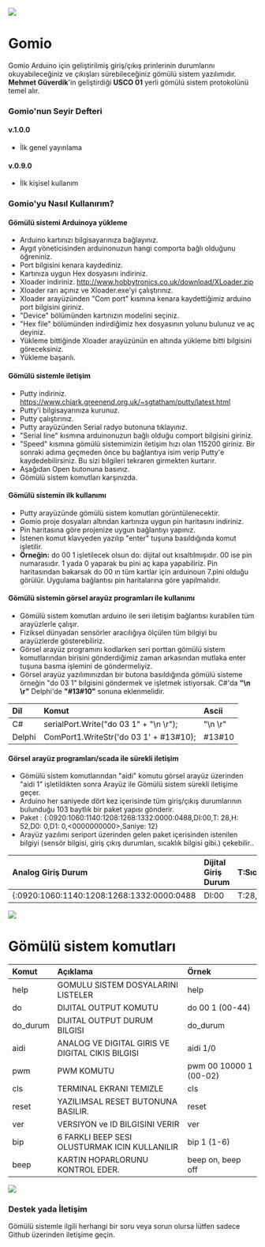 ![](https://www.mebmcugomsis.org/wp-content/uploads/2020/05/Gomiosplash.png)

# Gomio

Gomio Arduino için geliştirilmiş giriş/çıkış prinlerinin durumlarını okuyabileceğiniz ve çıkışları sürebileceğiniz gömülü sistem yazılımıdır. <b>Mehmet Güverdik</b>'in geliştirdiği <b>USCO 01</b> yerli gömülü sistem protokolünü temel alır. 

### Gomio'nun Seyir Defteri

#### v.1.0.0
* İlk genel yayınlama
#### v.0.9.0
* İlk kişisel kullanım

### Gomio'yu Nasıl Kullanırım?
#### Gömülü sistemi Arduinoya yükleme
* Arduino kartınızı bilgisayarınıza bağlayınız.
* Aygıt yöneticisinden arduinonuzun hangi comporta bağlı olduğunu öğreniniz.
* Port bilgisini kenara kaydediniz.
* Kartınıza uygun Hex dosyasını indiriniz.
* Xloader indiriniz. http://www.hobbytronics.co.uk/download/XLoader.zip
* Xloader rarı açınız ve Xloader.exe'yi çalıştırınız.
* Xloader arayüzünden "Com port" kısmına kenara kaydettiğimiz arduino port bilgisini giriniz.
* "Device" bölümünden kartınızın modelini seçiniz.
* "Hex file" bölümünden indirdiğimiz hex dosyasının yolunu bulunuz ve aç deyiniz.
* Yükleme bittiğinde Xloader arayüzünün en altında yükleme bitti bilgisini göreceksiniz. 
* Yükleme başarılı.
#### Gömülü sistemle iletişim
* Putty indiriniz. https://www.chiark.greenend.org.uk/~sgtatham/putty/latest.html
* Putty'i bilgisayarınıza kurunuz.
* Putty çalıştırınız.
* Putty arayüzünden Serial radyo butonuna tıklayınız.
* "Serial line" kısmına arduinonuzun bağlı olduğu comport bilgisini giriniz.
* "Speed" kısmına gömülü sistemimizin iletişim hızı olan 115200 giriniz. Bir sonraki adıma geçmeden önce bu bağlantıya isim verip Putty'e kaydedebilirsiniz. Bu sizi bilgileri tekraren girmekten kurtarır.
* Aşağıdan Open butonuna basınız.
* Gömülü sistem komutları karşınızda.
#### Gömülü sistemin ilk kullanımı
* Putty arayüzünde gömülü sistem komutları görüntülenecektir.
* Gomio proje dosyaları altından kartınıza uygun pin haritasını indiriniz.
* Pin haritasına göre projenize uygun bağlantıyı yapınız.
* İstenen komut klavyeden yazılıp "enter" tuşuna basıldığında komut işletilir.
* <b>Örneğin:</b> do 00 1 işletilecek olsun do: dijital out kısaltılmışıdır. 00 ise pin numarasıdır. 1 yada 0 yaparak bu pini aç kapa yapabiliriz. Pin haritasından bakarsak do 00 ın tüm kartlar için arduinoun 7.pini olduğu görülür. Uygulama bağlantısı pin haritalarına göre yapılmalıdır.
#### Gömülü sistemin görsel arayüz programları ile kullanımı
* Gömülü sistem komutları arduino ile seri iletişim bağlantısı kurabilen tüm arayüzlerle çalışır. 
* Fiziksel dünyadan sensörler aracılığıya ölçülen tüm bilgiyi bu arayüzlerde gösterebiliriz.
* Görsel arayüz programını kodlarken seri porttan gömülü sistem komutlarından birisini gönderdiğimiz zaman arkasından mutlaka
enter tuşuna basma işlemini de göndermeliyiz.
* Görsel arayüz yazılımınızdan bir butona basıldığında gömülü sisteme örneğin "do 03 1" bilgisini göndermek ve işletmek istiyorsak. C#'da <b>"\n \r"</b> Delphi'de <b>"#13#10"</b> sonuna eklenmelidir.

Dil|Komut|Ascii
:------|:-------------------------------|:----------------------|
C#|serialPort.Write("do 03 1" + "\n \r");| "\n \r"
Delphi|ComPort1.WriteStr('do 03 1' + #13#10);|#13#10

#### Görsel arayüz programları/scada ile sürekli iletişim
* Gömülü sistem komutlarından "aidi" komutu görsel arayüz üzerinden "aidi 1" işletildikten sonra Arayüz ile Gömülü sistem sürekli iletişime geçer. 
* Arduino her saniyede dört kez içerisinde tüm giriş/çıkış durumlarının bulunduğu 103 baytlık bir paket yapısı gönderir.
* Paket : {:0920:1060:1140:1208:1268:1332:0000:0488,DI:00,T: 28,H: 52,D0:    0,D1:    0,<0000000000>,Saniye:    12}
* Arayüz yazılımı  seriport üzerinden gelen paket içerisinden istenilen bilgiyi (sensör bilgisi, giriş çıkış durumları, sıcaklık bilgisi gibi.) çekebilir.. 

Analog Giriş Durum|Dijital Giriş Durum|T:Sıcaklık,H:Nem|Encoderlar|Dijital Çıkış Durum|Saniye|
|:----|:-----|:--------|:--------|:--------|:--------|
{:0920:1060:1140:1208:1268:1332:0000:0488|DI:00|T:28,H:52|D0: 0,D1:0|<0000000000>|Saniye:12}

![](https://www.mebmcugomsis.org/wp-content/uploads/2020/05/UscoPaketYapisi.png)

# Gömülü sistem komutları 

Komut|Açıklama|Örnek
:------|:-------------------------------|:----------------------|
help|GOMULU SISTEM DOSYALARINI LISTELER| help
do| DIJITAL OUTPUT KOMUTU|do 00 1 (00-44)
do_durum|DIJITAL OUTPUT DURUM BILGISI|do_durum
aidi|ANALOG VE DIGITAL GIRIS VE DIGITAL CIKIS BILGISI|aidi 1/0
pwm| PWM KOMUTU|pwm 00 10000 1 (00-02)
cls| TERMINAL EKRANI TEMIZLE|cls
reset| YAZILIMSAL RESET BUTONUNA BASILIR. |reset
ver| VERSIYON ve ID BILGISINI VERIR|ver
bip| 6 FARKLI BEEP SESI OLUSTURMAK ICIN KULLANILIR|bip 1 (1-6)
beep| KARTIN HOPARLORUNU KONTROL EDER.|beep on, beep off

![](https://www.mebmcugomsis.org/wp-content/uploads/2020/05/GomuluSistemKomutlari.png)

### Destek yada İletişim

Gömülü sistemle ilgili herhangi bir soru veya sorun olursa lütfen sadece Github üzerinden iletişime geçin.
